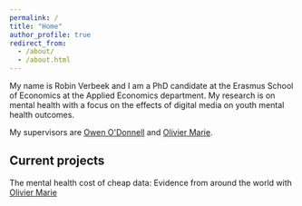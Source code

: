 ```yaml
---
permalink: /
title: "Home"
author_profile: true
redirect_from: 
  - /about/
  - /about.html
---
```

My name is Robin Verbeek and I am a PhD candidate at the Erasmus School of Economics at the Applied Economics department. My research is on mental health with a focus on the effects of digital media on youth mental health outcomes. 

My supervisors are [Owen O'Donnell](https://www.eur.nl/en/ese/people/owen-odonnell) and [Olivier Marie](https://sites.google.com/site/oliviermarie/).

## Current projects
The mental health cost of cheap data: Evidence from around the world with [Olivier Marie](https://sites.google.com/site/oliviermarie/)

